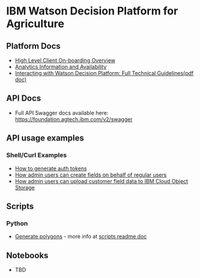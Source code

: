 # IBM Watson Decision Platform for Agriculture

## Platform Docs

* [High Level Client On-boarding Overview](./onboarding.md)
* [Analytics Information and Availability](./analytics.md)
* [Interacting with Watson Decision Platform: Full Technical Guidelines(pdf doc)](./pdfs/WDP-Tech-Doc.pdf)

## API Docs

* Full API Swagger docs available here: <https://foundation.agtech.ibm.com/v2/swagger>

## API usage examples

### Shell/Curl Examples

* [How to generate auth tokens](./api-tokens.md)
* [How admin users can create fields on behalf of regular users](./admin-creating-fields.md)
* [How admin users can upload customer field data to IBM Cloud Object Storage](./admin-upload-files-to-cos.md)

## Scripts

### Python

* [Generate polygons](./../scripts/generatePolygon.py) - more info at [scripts readme doc](./../scripts/README.md)

## Notebooks

* TBD
